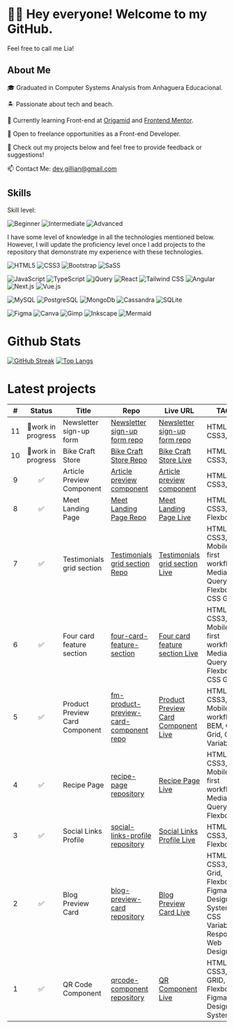 # 👋🏻 Hey everyone! Welcome to my GitHub.
Feel free to call me Lia!

## About Me
🎓 Graduated in Computer Systems Analysis from Anhaguera Educacional.

🏝️ Passionate about tech and beach.

🌱 Currently learning Front-end at [Origamid](https://www.origamid.com/) and [Frontend Mentor](https://www.frontendmentor.io/).

🤝 Open to freelance opportunities as a Front-end Developer.

📂 Check out my projects below and feel free to provide feedback or suggestions!

📫 Contact Me: dev.gillian@gmail.com

## Skills

Skill level:

![Beginner](https://img.shields.io/badge/Beginner-5fabcc?&style=for-the-badge)
![Intermediate](https://img.shields.io/badge/Intermediate-ba68c8?&style=for-the-badge)
![Advanced](https://img.shields.io/badge/Advanced-6bbd6f?&style=for-the-badge)

I have some level of knowledge in all the technologies mentioned below. However, I will update the proficiency level once I add projects to the repository that demonstrate my experience with these technologies.

![HTML5](https://img.shields.io/badge/HTML5-ba68c8?&style=for-the-badge&logo=html5&logoColor=white&)
![CSS3](https://img.shields.io/badge/CSS3-ba68c8?&style=for-the-badge&logo=css3&logoColor=white)
![Bootstrap](https://img.shields.io/badge/Bootstrap-5fabcc?&style=for-the-badge&logo=bootstrap&logoColor=white)
![SaSS](https://img.shields.io/badge/Sass-788992?&style=for-the-badge&logo=sass&logoColor=white)


![JavaScript](https://img.shields.io/badge/JavaScript-5fabcc?&style=for-the-badge&logo=javascript&logoColor=white)
![TypeScript](https://img.shields.io/badge/TypeScript-708189?&style=for-the-badge&logo=typescript&logoColor=white)
![jQuery](https://img.shields.io/badge/jQuery-788992?&style=for-the-badge&logo=jquery&logoColor=white)
![React](https://img.shields.io/badge/React-788992?&style=for-the-badge&logo=react&logoColor=white)
![Tailwind CSS](https://img.shields.io/badge/Tailwind_CSS-788992?&style=for-the-badge&logo=tailwind-css&logoColor=white)
![Angular](https://img.shields.io/badge/Angular-708189?&style=for-the-badge&logo=angular&logoColor=white)
![Next.js](https://img.shields.io/badge/Next.js-708189?&style=for-the-badge&logo=nextdotjs&logoColor=white)
![Vue.js](https://img.shields.io/badge/Vue.js-708189?&style=for-the-badge&logo=vuedotjs&logoColor=white)

![MySQL](https://img.shields.io/badge/MySql-708189?&style=for-the-badge&logo=mysql&logoColor=white)
![PostgreSQL](https://img.shields.io/badge/PostgreSQL-708189?&style=for-the-badge&logo=postgresql&logoColor=white)
![MongoDb](https://img.shields.io/badge/MongoDB-708189?&style=for-the-badge&logo=mongodb&logoColor=white)
![Cassandra](https://img.shields.io/badge/Cassandra-708189?&style=for-the-badge&logo=apachecassandra&logoColor=white)
![SQLite](https://img.shields.io/badge/SQLite-708189?&style=for-the-badge&logo=sqlite&logoColor=white)

![Figma](https://img.shields.io/badge/Figma-708189?&style=for-the-badge&logo=figma&logoColor=white)
![Canva](https://img.shields.io/badge/Canva-708189?&style=for-the-badge&logo=canva&logoColor=white)
![Gimp](https://img.shields.io/badge/Gimp-708189?&style=for-the-badge&logo=gimp&logoColor=white)
![Inkscape](https://img.shields.io/badge/Inkscape-708189?&style=for-the-badge&logo=inkscape&logoColor=white)
![Mermaid](https://img.shields.io/badge/Mermaid-708189?&style=for-the-badge&logo=mermaid&logoColor=white)

# Github Stats
[![GitHub Streak](https://streak-stats.demolab.com?user=lia-oliveira&theme=tokyonight&date_format=j%2Fn%5B%2FY%5D)](https://git.io/streak-stats)
[![Top Langs](https://github-readme-stats.vercel.app/api/top-langs/?username=lia-oliveira&layout=compact&theme=nightowl)](https://github.com/lia-oliveira)

# Latest projects
| # | Status | Title             | Repo                                                                            | Live URL                                                        | TAGS  |
|:--:|:--:   |--                 |--                                                                               |--                                                               |--     |
|11| 🚧work in progress |Newsletter sign-up form| [Newsletter sign-up form repo](https://github.com/lia-oliveira/newsletter-signup-form)| [Newsletter sign-up form repo]()   |HTML5, CSS3, JS|
|10| 🚧work in progress |Bike Craft Store| [Bike Craft Store Repo](https://github.com/lia-oliveira/bike-craft)| [Bike Craft Store Live]()   |HTML5, CSS3, JS|
|9| ✅ |Article Preview Component| [Article preview component](https://github.com/lia-oliveira/article-preview-component)| [Article preview component](https://article-preview-component-ten-rosy.vercel.app)   |HTML5, CSS3, JS|
|8| ✅ |Meet Landing Page| [Meet Landing Page Repo](https://github.com/lia-oliveira/meet-landing-page)| [Meet Landing Page Live](https://meet-landing-page-rosy.vercel.app/)   |HTML5, CSS3, CSS Flexbox|
|7|✅ |Testimonials grid section| [Testimonials grid section Repo](https://github.com/lia-oliveira/testimonials-grid-section)| [Testimonials grid section Live](https://testimonials-grid-section-eight-inky.vercel.app/)   |HTML5, CSS3, Mobile-first workflow, Media Query, Flexbox, CSS Grid|
|6|✅  |Four card feature section| [four-card-feature-section](https://github.com/lia-oliveira/four-card-feature-section)| [Four card feature section Live](https://four-card-feature-section-brown-theta.vercel.app/)    |HTML5, CSS3, Mobile-first workflow, Media Query, Flexbox, CSS Grid|
|5|✅      |Product Preview Card Component| [fm-product-preview-card-component repo](https://github.com/lia-oliveira/fm-product-preview-card-component)| [Product Preview Card Component Live](https://fm-product-preview-card-component-theta.vercel.app/)    | HTML5, CSS3, Mobile-fist workflow, BEM, CSS Grid, CSS Variables |
|4|✅      |Recipe Page| [recipe-page repository](https://github.com/lia-oliveira/recipe-page)| [Recipe Page Live ](https://recipe-page-seven-teal.vercel.app/)    | HTML5, CSS3, Mobile-first workflow, Media Query, Flexbox |
|3|✅      |Social Links Profile | [social-links-profile repository](https://github.com/lia-oliveira/social-links-profile)| [Social Links Profile Live ](https://social-links-profile-one-lac.vercel.app/)    | HTML5, CSS3, CSS Flexbox  |
|2|✅      |Blog Preview Card  | [blog-preview-card repository](https://github.com/lia-oliveira/blog-preview-card)| [Blog Preview Card Live](https://blog-preview-card-seven-ruddy.vercel.app/)  | HTML5, CSS3, CSS Grid, Flexbox, Figma, Design System, CSS Variables, Responsive Web Design|
|1|✅      |QR Code Component  | [qrcode-component repository](https://github.com/lia-oliveira/qrcode-component) | [QR Component Live](https://qrcode-component-khaki.vercel.app/) | HTML5, CSS3, CSS GRID, Flexbox, Figma, Design System|
